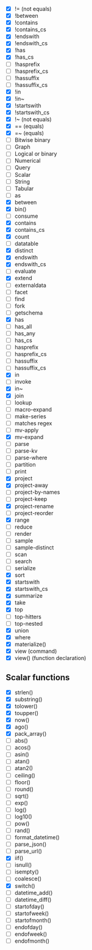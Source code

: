 - [x] != (not equals)
- [x] !between
- [x] !contains
- [x] !contains_cs
- [x] !endswith
- [x] !endswith_cs
- [x] !has
- [x] !has_cs
- [ ] !hasprefix
- [ ] !hasprefix_cs
- [ ] !hassuffix
- [ ] !hassuffix_cs
- [x] !in
- [x] !in~
- [x] !startswith
- [x] !startswith_cs
- [x] !~ (not equals)
- [x] == (equals)
- [x] =~ (equals)
- [ ] Bitwise binary
- [ ] Graph
- [ ] Logical or binary
- [ ] Numerical
- [ ] Query
- [ ] Scalar
- [ ] String
- [ ] Tabular
- [ ] as
- [x] between
- [x] bin()
- [ ] consume
- [x] contains
- [x] contains_cs
- [x] count
- [ ] datatable
- [x] distinct
- [x] endswith
- [x] endswith_cs
- [ ] evaluate
- [x] extend
- [ ] externaldata
- [ ] facet
- [ ] find
- [ ] fork
- [ ] getschema
- [x] has
- [ ] has_all
- [ ] has_any
- [ ] has_cs
- [ ] hasprefix
- [ ] hasprefix_cs
- [ ] hassuffix
- [ ] hassuffix_cs
- [x] in
- [ ] invoke
- [x] in~
- [x] join
- [ ] lookup
- [ ] macro-expand
- [ ] make-series
- [ ] matches regex
- [ ] mv-apply
- [x] mv-expand
- [ ] parse
- [ ] parse-kv
- [ ] parse-where
- [ ] partition
- [ ] print
- [x] project
- [x] project-away
- [ ] project-by-names
- [ ] project-keep
- [x] project-rename
- [ ] project-reorder
- [x] range
- [ ] reduce
- [ ] render
- [ ] sample
- [ ] sample-distinct
- [ ] scan
- [ ] search
- [ ] serialize
- [x] sort
- [x] startswith
- [x] startswith_cs
- [x] summarize
- [x] take
- [x] top
- [ ] top-hitters
- [ ] top-nested
- [x] union
- [x] where
- [x] materialize()
- [x] view (command)
- [x] view() (function declaration)

## Scalar functions
- [x] strlen()
- [x] substring()
- [x] tolower()
- [x] toupper()
- [x] now()
- [x] ago()
- [x] pack_array()
- [ ] abs()
- [ ] acos()
- [ ] asin()
- [ ] atan()
- [ ] atan2()
- [ ] ceiling()
- [ ] floor()
- [ ] round()
- [ ] sqrt()
- [ ] exp()
- [ ] log()
- [ ] log10()
- [ ] pow()
- [ ] rand()
- [ ] format_datetime()
- [ ] parse_json()
- [ ] parse_url()
- [x] iif()
- [ ] isnull()
- [ ] isempty()
- [ ] coalesce()
- [x] switch()
- [ ] datetime_add()
- [ ] datetime_diff()
- [ ] startofday()
- [ ] startofweek()
- [ ] startofmonth()
- [ ] endofday()
- [ ] endofweek()
- [ ] endofmonth()
